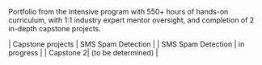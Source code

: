 Portfolio from the intensive program with 550+ hours of hands-on curriculum, with 1:1 industry expert mentor oversight, and completion of 2 in-depth capstone projects.


| Capstone projects | SMS Spam Detection |
| SMS Spam Detection | in progress |
| Capstone 2| (to be determined) |

